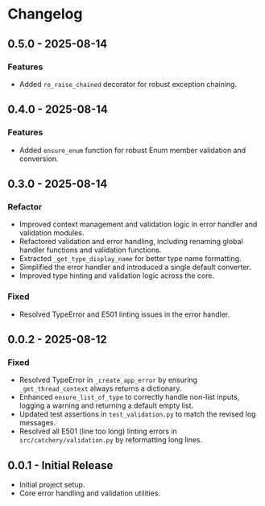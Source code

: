 # Changelog

## 0.5.0 - 2025-08-14

### Features

- Added `re_raise_chained` decorator for robust exception chaining.

## 0.4.0 - 2025-08-14

### Features

- Added `ensure_enum` function for robust Enum member validation and conversion.

## 0.3.0 - 2025-08-14

### Refactor

- Improved context management and validation logic in error handler and validation modules.
- Refactored validation and error handling, including renaming global handler functions and validation functions.
- Extracted `_get_type_display_name` for better type name formatting.
- Simplified the error handler and introduced a single default converter.
- Improved type hinting and validation logic across the core.

### Fixed

- Resolved TypeError and E501 linting issues in the error handler.

## 0.0.2 - 2025-08-12

### Fixed

- Resolved TypeError in `_create_app_error` by ensuring `_get_thread_context` always returns a dictionary.
- Enhanced `ensure_list_of_type` to correctly handle non-list inputs, logging a warning and returning a default empty list.
- Updated test assertions in `test_validation.py` to match the revised log messages.
- Resolved all E501 (line too long) linting errors in `src/catchery/validation.py` by reformatting long lines.

## 0.0.1 - Initial Release

- Initial project setup.
- Core error handling and validation utilities.